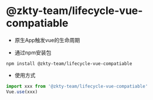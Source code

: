 # @zkty-team/lifecycle-vue-compatiable

- 原生App触发vue的生命周期

- 通过npm安装包

```
npm install @zkty-team/lifecycle-vue-compatiable
```


- 使用方式

```javascript
import xxx from '@zkty-team/lifecycle-vue-compatiable'
Vue.use(xxx)
```